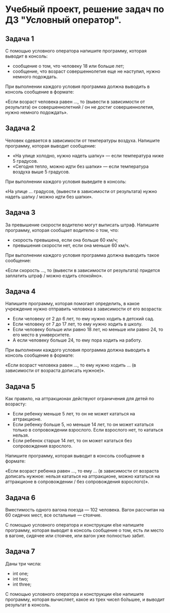 # Учебный проект, решение задач по ДЗ "Условный оператор".

 ## Задача 1
С помощью условного оператора напишите программу, которая выводит в консоль:
 - сообщение о том, что человеку 18 или больше лет;
 - сообщение, что возраст совершеннолетия еще не наступил, нужно немного подождать.
 
При выполнении каждого условия программа должна выводить в консоль сообщение в формате:

«Если возраст человека равен …, то (вывести в зависимости от результата) он совершеннолетний / он не достиг совершеннолетия, нужно немного подождать».

## Задача 2
Человек одевается в зависимости от температуры воздуха. Напишите программу, которая выводит сообщение:
- «На улице холодно, нужно надеть шапку» — если температура ниже 5 градусов.
- «Сегодня тепло, можно идти без шапки» — если температура воздуха выше 5 градусов.

При выполнении каждого условия выведите в консоль:

«На улице … градусов, (вывести в зависимости от результата) нужно надеть шапку / можно идти без шапки».

## Задача 3
За превышение скорости водителю могут выписать штраф. Напишите программу, которая сообщает водителю о том, что:
- скорость превышена, если она больше 60 км/ч;
- превышения скорости нет, если она меньше 60 км/ч.
 
При выполнении каждого условия программа должна выводить такое сообщение: 

«Если скорость …, то (вывести в зависимости от результата) придется заплатить штраф / можно ездить спокойно».


## Задача 4
Напишите программу, которая помогает определить, в какое учреждение нужно отправить человека в зависимости от его возраста:
- Если человеку от 2 до 6 лет, то ему нужно ходить в детский сад.
- Если человеку от 7 до 17 лет, то ему нужно ходить в школу.
- Если человеку больше или равно 18 лет, но меньше или равно 24, то его место в университете.
- А если человеку больше 24, то ему пора ходить на работу.
 
 При выполнении каждого условия программа должна выводить в консоль сообщение в формате: 
 
 «Если возраст человека равен …, то ему нужно ходить … (в зависимости от возраста дописать нужное)».


## Задача 5
Как правило, на аттракционах действуют ограничения для детей по возрасту:
- Если ребенку меньше 5 лет, то он не может кататься на аттракционе.
- Если ребенку больше 5, но меньше 14 лет, то он может кататься только в сопровождении взрослого. Если взрослого нет, то кататься нельзя.
- Если ребенок старше 14 лет, то он может кататься без сопровождения взрослого.

Напишите программу, которая выводит в консоль сообщение в формате: 

«Если возраст ребенка равен …, то ему … (в зависимости от возраста дописать нужное: нельзя кататься на аттракционе, можно кататься на аттракционе в сопровождении / без сопровождения взрослого)».

## Задача 6
Вместимость одного вагона поезда — 102 человека. Вагон рассчитан на 60 сидячих мест, все остальные — стоячие.

С помощью условного оператора и конструкции else напишите программу, которая выводит в консоль сообщение о том, есть ли место в вагоне, сидячее или стоячее, или вагон уже полностью забит.


## Задача 7
Даны три числа:
- int one;  
- int two; 
- int three;

С помощью условного оператора и конструкции else напишите программу, которая вычисляет, какое из трех чисел бо́льшее, и выводит результат в консоль.
